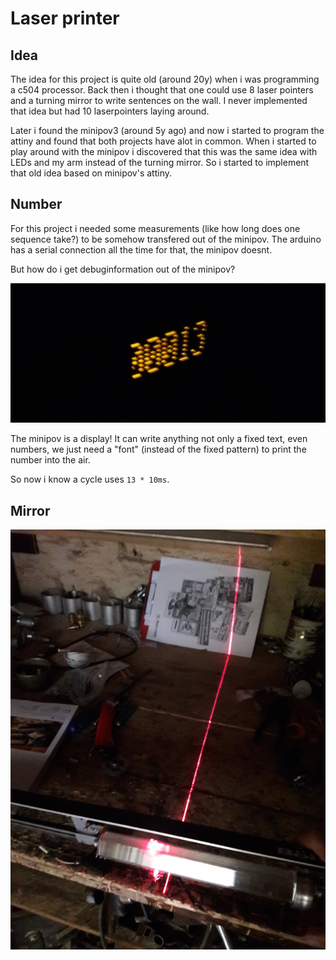 # Laser printer

## Idea

The idea for this project is quite old (around 20y) when i was programming a
c504 processor. Back then i thought that one could use 8 laser pointers and a
turning mirror to write sentences on the wall. I never implemented that idea
but had 10 laserpointers laying around.

Later i found the minipov3 (around 5y ago) and now i started to
program the attiny and found that both projects have alot in common.
When i started to play around with the minipov i discovered that this was the
same idea with LEDs and my arm instead of the turning mirror. So i started to
implement that old idea based on minipov's attiny.

## Number

For this project i needed some measurements (like how long does one sequence
take?) to be somehow transfered out of the minipov. The arduino has a serial
connection all the time for that, the minipov doesnt.

But how do i get debuginformation out of the minipov?

![number](../media/pov_sen_num.jpg)

The minipov is a display! It can write anything not only a fixed text, even
numbers, we just need a "font" (instead of the fixed pattern) to print the
number into the air.

So now i know a cycle uses `13 * 10ms`.

## Mirror

![Rotating mirror](../media/2021-09-02-13-17-23-0004.sized.jpg)

